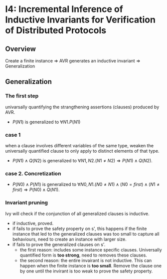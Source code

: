 # I4: Incremental Inference of Inductive Invariants for Verification of Distributed Protocols

## Overview

Create a finite instance => AVR generates an inductive invariant => Generalization

## Generalization

### The first step

univarsally quantifying the strangthening assertions (clauses) produced by AVR.

- $P(N1)$ is generalized to $\forall N1.P(N1)$

### case 1

when a clause involves different variables of the same type, weaken the universally quantified clause to only apply to distinct elements of that type.

- $P(N1) \wedge Q(N2)$ is generalized to $\forall N1, N2. (N1 \neq N2) \Rightarrow P(N1) \wedge Q(N2)$.

### case 2. Concretization

- $P(N0) \wedge P(N1)$ is generalized to $\forall N0, N1. (N0 \neq N1) \wedge (N0 = first) \wedge (N1 \neq first) \Rightarrow P(N0) \wedge Q(N1)$.

### Invariant pruning

Ivy will check if the conjunction of all generalized clauses is inductive.

- if inductive, proved.
- if fails to prove the safety property on s', this happens if the finite instance that led to the generalized clauses was too small to capture all behaviours, need to create an instance with larger size.
- if fails to prove the generalized clauses on s'.
  - the first reason: includes some instance specific clauses. Universally quantified form is **too strong**, need to removes these clauses.
  - the second reason: the entire invairant is not inductive. This can happen when the finite instance is **too small**. Remove the clause one by one until the invirant is too weak to prove the safety property.